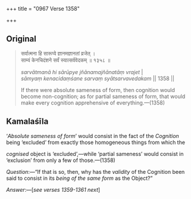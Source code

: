 +++
title = "0967 Verse 1358"

+++
## Original 
>
> सर्वात्मना हि सारूप्ये ज्ञानमज्ञानतां व्रजेत् ।  
> साम्यं केनचिदंशने सर्वं स्यात्सर्ववेदकम् ॥ १३५८ ॥ 
>
> *sarvātmanā hi sārūpye jñānamajñānatāṃ vrajet* \|  
> *sāmyaṃ kenacidaṃśane sarvaṃ syātsarvavedakam* \|\| 1358 \|\| 
>
> If there were absolute sameness of form, then cognition would become non-cognition; as for partial sameness of form, that would make every cognition apprehensive of everything.—(1358)



## Kamalaśīla

‘*Absolute sameness of form*’ would consist in the fact of the *Cognition* being ‘excluded’ from exactly those homogeneous things from which the

*cognised* object is ‘excluded’,—while ‘partial sameness’ would consist in ‘exclusion’ from only a few of those.—(1358)

*Question*:—“If that is so, then, why has the *validity* of the Cognition been said to consist in its *being of the same form* as the Object?”

*Answer*:—[*see verses 1359-1361 next*]



